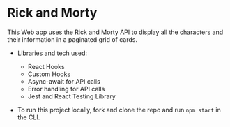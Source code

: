 # Rick and Morty

This Web app uses the Rick and Morty API to display all the characters and their information in a paginated grid of cards.

- Libraries and tech used:

  - React Hooks
  - Custom Hooks
  - Async-await for API calls
  - Error handling for API calls
  - Jest and React Testing Library

- To run this project locally, fork and clone the repo and run `npm start` in the CLI.
